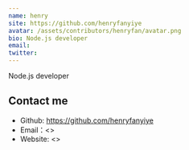 ```yaml
---
name: henry
site: https://github.com/henryfanyiye
avatar: /assets/contributors/henryfan/avatar.png
bio: Node.js developer
email: 
twitter: 
---
```


Node.js developer

## Contact me

- Github: <https://github.com/henryfanyiye>
- Email：<>
- Website: <>
